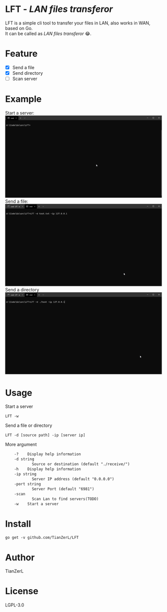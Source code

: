 # LFT - *LAN files transferor*
LFT is a simple cli tool to transfer your files in LAN, also works in WAN, based on Go.  
It can be called as *LAN files transferor* :joy:.

# Feature
- [x] Send a file
- [x] Send directory
- [ ] Scan server

# Example
Start a server:  
![How to start a server](example/server.gif)
Send a file:
![How to send a file](example/sendFile.gif)
Send a directory
![How to send a directory](example/sendDir.gif)

# Usage
Start a server  
```
LFT -w  
```
Send a file or directory  
```
LFT -d [source path] -ip [server ip]  
```
More argument 
```
    -?    Display help information
    -d string
            Source or destination (default "./receive/")
    -h    Display help information
    -ip string
            Server IP address (default "0.0.0.0")
    -port string
            Server Port (default "6981")
    -scan
            Scan Lan to find servers(TODO)
    -w    Start a server
```

# Install
```
go get -v github.com/TianZerL/LFT
```

# Author
TianZerL

# License
LGPL-3.0